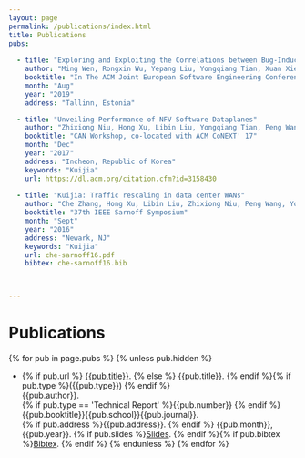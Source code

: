 ```yaml
---
layout: page
permalink: /publications/index.html
title: Publications
pubs:
  
  - title: "Exploring and Exploiting the Correlations between Bug-Inducing and Bug-Fixing Commits" 
    author: "Ming Wen, Rongxin Wu, Yepang Liu, Yongqiang Tian, Xuan Xie, Shing-Chi Cheung and Zhendong Su"
    booktitle: "In The ACM Joint European Software Engineering Conference and Symposium on the Foundations of Software Engineering, Technical Research Paper"
    month: "Aug"
    year: "2019"
    address: "Tallinn, Estonia"

  - title: "Unveiling Performance of NFV Software Dataplanes"
    author: "Zhixiong Niu, Hong Xu, Libin Liu, Yongqiang Tian, Peng Wang, Zhenhua Li"
    booktitle: "CAN Workshop, co-located with ACM CoNEXT' 17"
    month: "Dec"
    year: "2017"
    address: "Incheon, Republic of Korea"
    keywords: "Kuijia"
    url: https://dl.acm.org/citation.cfm?id=3158430
  
  - title: "Kuijia: Traffic rescaling in data center WANs"
    author: "Che Zhang, Hong Xu, Libin Liu, Zhixiong Niu, Peng Wang, Yongqiang Tian, Chengchen Hu"
    booktitle: "37th IEEE Sarnoff Symposium"
    month: "Sept"
    year: "2016"
    address: "Newark, NJ"
    keywords: "Kuijia"
    url: che-sarnoff16.pdf
    bibtex: che-sarnoff16.bib
  


---
```


# Publications

{% for pub in page.pubs %}
{% unless pub.hidden %}
  - {% if pub.url %} [{{pub.title}}]({{pub.url}}).
    {% else %} {{pub.title}}.
    {% endif %}{% if pub.type %}({{pub.type}})
    {% endif %}<br>
    {{pub.author}}.<br>
    {% if pub.type == 'Technical Report' %}{{pub.number}}
    {% endif %}{{pub.booktitle}}{{pub.school}}{{pub.journal}}.<br>
    {% if pub.address %}{{pub.address}}.
    {% endif %} {{pub.month}}, {{pub.year}}. {% if pub.slides %}[Slides]({{pub.slides}}).
    {% endif %}<!-- {% if pub.key %}[Bibtex](http://groups.csail.mit.edu/commit/bibtex.cgi?key={{pub.key}}).
    {% endif %} -->{% if pub.bibtex %}[Bibtex]({{pub.bibtex}}).
    {% endif %}
{% endunless %}
{% endfor %}



